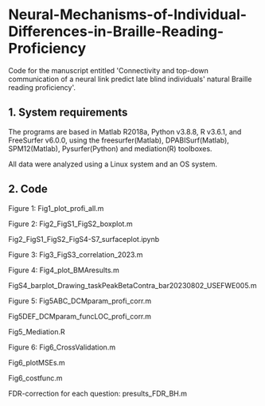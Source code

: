 # Neural-Mechanisms-of-Individual-Differences-in-Braille-Reading-Proficiency
Code for the manuscript entitled 'Connectivity and top-down communication of a neural link predict late blind individuals' natural Braille reading proficiency'.

## 1. System requirements
The programs are based in Matlab R2018a, Python v3.8.8, R v3.6.1, and FreeSurfer v6.0.0, using the freesurfer(Matlab), DPABISurf(Matlab), SPM12(Matlab), Pysurfer(Python) and mediation(R) toolboxes.

All data were analyzed using a Linux system and an OS system. 

## 2. Code
Figure 1: 
Fig1_plot_profi_all.m

Figure 2: 
Fig2_FigS1_FigS2_boxplot.m

Fig2_FigS1_FigS2_FigS4-S7_surfaceplot.ipynb
	
Figure 3: 
Fig3_FigS3_correlation_2023.m

Figure 4: 
Fig4_plot_BMAresults.m
	
FigS4_barplot_Drawing_taskPeakBetaContra_bar20230802_USEFWE005.m

Figure 5: 
Fig5ABC_DCMparam_profi_corr.m

Fig5DEF_DCMparam_funcLOC_profi_corr.m

Fig5_Mediation.R
	
Figure 6: 
Fig6_CrossValidation.m
  
Fig6_plotMSEs.m
  
Fig6_costfunc.m

FDR-correction for each question:
presults_FDR_BH.m
